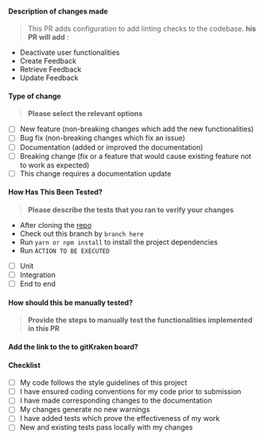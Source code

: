 #### Description of changes made

> This PR adds configuration to add linting checks to the codebase.
> **his PR will add** :

- Deactivate user functionalities
- Create Feedback
- Retrieve Feedback
- Update Feedback

#### Type of change

> **Please select the relevant options**

- [ ] New feature (non-breaking changes which add the new functionalities)
- [ ] Bug fix (non-breaking changes which fix an issue)
- [ ] Documentation (added or improved the documentation)
- [ ] Breaking change (fix or a feature that would cause existing feature not to work as expected)
- [ ] This change requires a documentation update

#### How Has This Been Tested?

> **Please describe the tests that you ran to verify your changes**

- After cloning the [repo](https://github.com/kisanola/AlphaCodeFrontend.git)
- Check out this branch by `branch here`
- Run `yarn or npm install` to install the project dependencies
- Run `ACTION TO BE EXECUTED`

- [ ] Unit
- [ ] Integration
- [ ] End to end

#### How should this be manually tested?

> **Provide the steps to manually test the functionalities implemented in this PR**

#### Add the link to the to gitKraken board?

#### Checklist

- [ ] My code follows the style guidelines of this project
- [ ] I have ensured coding conventions for my code prior to submission
- [ ] I have made corresponding changes to the documentation
- [ ] My changes generate no new warnings
- [ ] I have added tests which prove the effectiveness of my work
- [ ] New and existing tests pass locally with my changes
